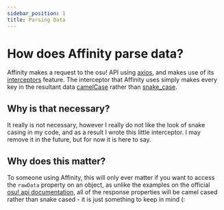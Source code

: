 ```yaml
---
sidebar_position: 1
title: Parsing Data
---
```


# How does Affinity parse data?

Affinity makes a request to the osu! API using [axios](https://axios-http.com/), and makes use of its [interceptors](https://axios-http.com/docs/interceptors) feature. The interceptor that Affinity uses simply makes every key in the resultant data [camelCase](https://en.wikipedia.org/wiki/Camel_case) rather than [snake_case](https://en.wikipedia.org/wiki/Snake_case).

## Why is that necessary?

It really is not necessary, however I really do not like the look of snake casing in my code, and as a result I wrote this little interceptor. I may remove it in the future, but for now it is here to say.

## Why does this matter?

To someone using Affinity, this will only ever matter if you want to access the `rawData` property on an object, as unlike the examples on the official [osu! api documentation](https://osu.ppy.sh/docs/index.html), all of the response properties will be camel cased rather than snake cased - it is just something to keep in mind (:
